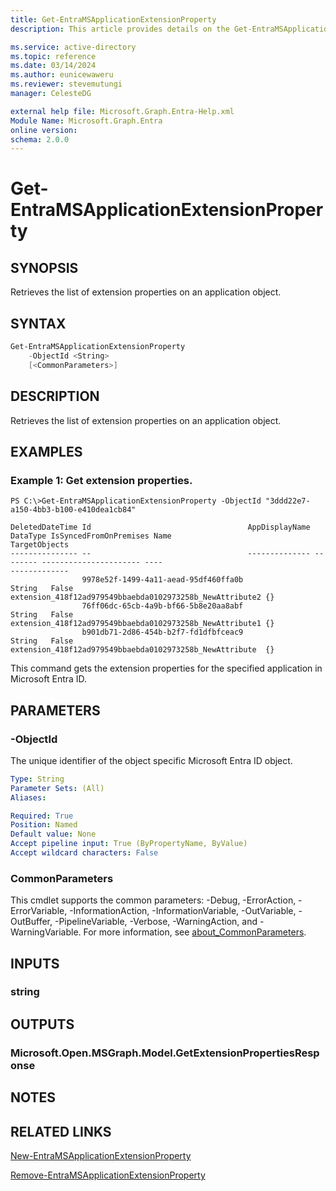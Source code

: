 ```yaml
---
title: Get-EntraMSApplicationExtensionProperty
description: This article provides details on the Get-EntraMSApplicationExtensionProperty command.

ms.service: active-directory
ms.topic: reference
ms.date: 03/14/2024
ms.author: eunicewaweru
ms.reviewer: stevemutungi
manager: CelesteDG

external help file: Microsoft.Graph.Entra-Help.xml
Module Name: Microsoft.Graph.Entra
online version:
schema: 2.0.0
---
```


# Get-EntraMSApplicationExtensionProperty

## SYNOPSIS
Retrieves the list of extension properties on an application object.

## SYNTAX

```powershell
Get-EntraMSApplicationExtensionProperty 
    -ObjectId <String> 
    [<CommonParameters>]
```

## DESCRIPTION
Retrieves the list of extension properties on an application object.

## EXAMPLES

### Example 1: Get extension properties.
```
PS C:\>Get-EntraMSApplicationExtensionProperty -ObjectId "3ddd22e7-a150-4bb3-b100-e410dea1cb84"
```

```output
DeletedDateTime Id                                   AppDisplayName DataType IsSyncedFromOnPremises Name                                                     TargetObjects
--------------- --                                   -------------- -------- ---------------------- ----                                                     -------------
                9978e52f-1499-4a11-aead-95df460ffa0b                String   False                  extension_418f12ad979549bbaebda0102973258b_NewAttribute2 {}
                76ff06dc-65cb-4a9b-bf66-5b8e20aa8abf                String   False                  extension_418f12ad979549bbaebda0102973258b_NewAttribute1 {}
                b901db71-2d86-454b-b2f7-fd1dfbfceac9                String   False                  extension_418f12ad979549bbaebda0102973258b_NewAttribute  {}
```

This command gets the extension properties for the specified application in Microsoft Entra ID.

## PARAMETERS

### -ObjectId
The unique identifier of the object specific Microsoft Entra ID object.

```yaml
Type: String
Parameter Sets: (All)
Aliases:

Required: True
Position: Named
Default value: None
Accept pipeline input: True (ByPropertyName, ByValue)
Accept wildcard characters: False
```

### CommonParameters
This cmdlet supports the common parameters: -Debug, -ErrorAction, -ErrorVariable, -InformationAction, -InformationVariable, -OutVariable, -OutBuffer, -PipelineVariable, -Verbose, -WarningAction, and -WarningVariable. For more information, see [about_CommonParameters](http://go.microsoft.com/fwlink/?LinkID=113216).

## INPUTS

### string
## OUTPUTS

### Microsoft.Open.MSGraph.Model.GetExtensionPropertiesResponse
## NOTES

## RELATED LINKS

[New-EntraMSApplicationExtensionProperty](New-EntraMSApplicationExtensionProperty.md)

[Remove-EntraMSApplicationExtensionProperty](Remove-EntraMSApplicationExtensionProperty.md)

